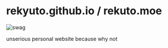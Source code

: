# rekyuto.github.io / rekuto.moe
![swag](https://i.imgur.com/ELDsImEs.jpg)

unserious personal website because why not